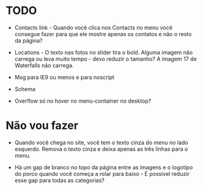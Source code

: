 # TODO

- Contacts link - Quando você clica nos Contacts no menu você consegue fazer para que ele mostre apenas os contatos e não o resto da página?

- Locations - O texto nas fotos no slider tira o bold. Alguma imagem não carrega ou leva muito tempo - devo reduzir o tamanho? A imagem 17 de Waterfalls não carrega.

- Msg para IE9 ou menos e para noscript

- Schema

- Overflow só no hover no menu-container no desktop?

# Não vou fazer

- Quando você chega no site, você tem o texto cinza do menu no lado esquerdo. Remova o texto cinza e deixa apenas as três linhas para o menu.

- Há um gap de branco no topo da página entre as imagens e o logotipo do porco quando você começa a rolar para baixo - É possível reduzir esse gap para todas as categorias?

